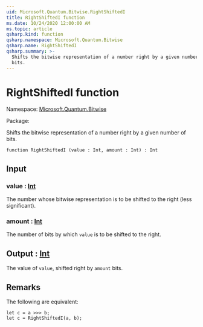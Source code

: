 ```yaml
---
uid: Microsoft.Quantum.Bitwise.RightShiftedI
title: RightShiftedI function
ms.date: 10/24/2020 12:00:00 AM
ms.topic: article
qsharp.kind: function
qsharp.namespace: Microsoft.Quantum.Bitwise
qsharp.name: RightShiftedI
qsharp.summary: >-
  Shifts the bitwise representation of a number right by a given number of
  bits.
---
```


# RightShiftedI function

Namespace: [Microsoft.Quantum.Bitwise](xref:Microsoft.Quantum.Bitwise)

Package: [](https://nuget.org/packages/)


Shifts the bitwise representation of a number right by a given number ofbits.

```qsharp
function RightShiftedI (value : Int, amount : Int) : Int
```


## Input

### value : [Int](xref:microsoft.quantum.lang-ref.int)

The number whose bitwise representation is to be shifted to the right(less significant).


### amount : [Int](xref:microsoft.quantum.lang-ref.int)

The number of bits by which `value` is to be shifted to the right.



## Output : [Int](xref:microsoft.quantum.lang-ref.int)

The value of `value`, shifted right by `amount` bits.

## Remarks

The following are equivalent:```Q#let c = a >>> b;let c = RightShiftedI(a, b);```